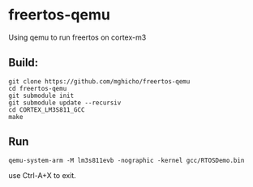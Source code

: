 # freertos-qemu
Using qemu to run freertos on cortex-m3



## Build:
    git clone https://github.com/mghicho/freertos-qemu
    cd freertos-qemu
    git submodule init
    git submodule update --recursiv
    cd CORTEX_LM3S811_GCC
    make


## Run

    qemu-system-arm -M lm3s811evb -nographic -kernel gcc/RTOSDemo.bin

use Ctrl-A+X to exit.

